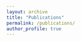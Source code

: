 ```yaml
---
layout: archive
title: "Publications"
permalink: /publications/
author_profile: true
---
```


<!-- {% if author.googlescholar %}
  You can also find my articles on <u><a href="{{https://scholar.google.com/citations?user=yrHY-lcAAAAJ&hl=zh-CN}}">my Google Scholar profile</a>.</u>
{% endif %} -->

<!-- You can also find my articles on <u><a href="{{https://scholar.google.com/citations?user=yrHY-lcAAAAJ&hl=zh-en}}">my Google Scholar profile</a>.</u> -->


